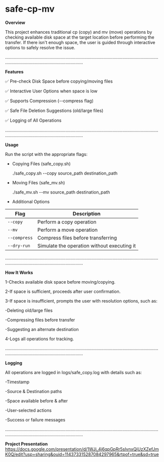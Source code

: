 # safe-cp-mv
**Overview**

This project enhances traditional cp (copy) and mv (move) operations by checking available disk space at the target location before performing the transfer. If there isn't enough space, the user is guided through interactive options to safely resolve the issue.

...........................................................................................................................................................................................

**Features**

✅ Pre-check Disk Space before copying/moving files

✅ Interactive User Options when space is low

✅ Supports Compression (--compress flag)

✅ Safe File Deletion Suggestions (old/large files)

✅ Logging of All Operations

...........................................................................................................................................................................................

**Usage**

Run the script with the appropriate flags:

- Copying Files (safe_copy.sh)

  ./safe_copy.sh --copy source_path destination_path

- Moving Files (safe_mv.sh)

  ./safe_mv.sh --mv source_path destination_path

- Additional Options

| Flag         | Description                                  |
|-------------|----------------------------------------------|
| `--copy`    | Perform a copy operation                     |
| `--mv`      | Perform a move operation                     |
| `--compress`| Compress files before transferring           |
| `--dry-run` | Simulate the operation without executing it  |


...........................................................................................................................................................................................

**How It Works**

1-Checks available disk space before moving/copying.

2-If space is sufficient, proceeds after user confirmation.

3-If space is insufficient, prompts the user with resolution options, such as:

  -Deleting old/large files

  -Compressing files before transfer

  -Suggesting an alternate destination

4-Logs all operations for tracking.


...........................................................................................................................................................................................

**Logging** 

All operations are logged in logs/safe_copy.log with details such as:

-Timestamp

-Source & Destination paths

-Space available before & after

-User-selected actions

-Success or failure messages

...........................................................................................................................................................................................

**Project Presentation**
https://docs.google.com/presentation/d/1WJi_4j6qpGpRr5slvnxQjUzXZefJmK0Q/edit?usp=sharing&ouid=114373315287084297965&rtpof=true&sd=true
